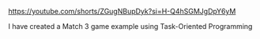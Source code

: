 https://youtube.com/shorts/ZGugNBupDyk?si=H-Q4hSGMJgDpY6yM

I have created a Match 3 game example using Task-Oriented Programming
